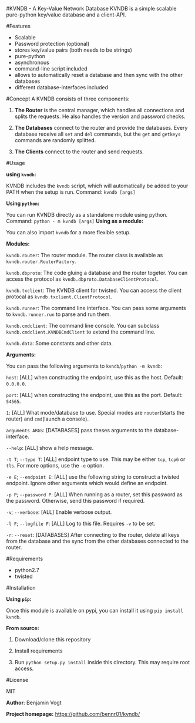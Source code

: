 #KVNDB - A Key-Value Network Database
KVNDB is a simple scalable pure-python key/value database and a client-API.

#Features
- Scalable
- Password protection (optional)
- stores key/value pairs (both needs to be strings)
- pure-python
- asynchronous
- command-line script included
- allows to automatically reset a database and then sync with the other databases
- different database-interfaces included

#Concept
A KVNDB consists of three components:

   1. **The Router** is the central manager, which handles all connections and splits the requests.
        He also handles the version and password checks.
        
   2. **The Databases** connect to the router and provide the databases.
        Every database receive all `set` and `del` commands, but the `get` and `getkeys` commands are randomly splitted.
        
   3. **The Clients** connect to the router and send requests.


#Usage

**using `kvndb`:**

   KVNDB includes the `kvndb` script, which will automatically be added to your PATH when the setup is run.
   Command: `kvndb [args]`

**Using `python`:**

   You can run KVNDB directly as a standalone module using python.
   Command: `python - m kvndb [args]`
**Using as a module:**

   You can also import `kvndb` for a more flexible setup.
   
   **Modules:**

   `kvndb.router`: The router module. The router class is available as `kvndb.router.RouterFactory`.

   `kvndb.dbproto`: The code gluing a database and the router togeter. You can access the protocol as `kvndb.dbproto.DatabaseClientProtocol`.

   `kvndb.txclient`: The KVNDB client for twisted. You can access the client protocal as `kvndb.txclient.ClientProtocol`.

   `kvndb.runner`: The command line interface. You can pass some arguments to `kvndb.runner.run` to parse and run them.

   `kvndb.cmdclient`: The command line console. You can subclass `kvndb.cmdclient.KVNDBCmdClient` to extend the command line.

   `kvndb.data`: Some constants and other data.

**Arguments:**

You can pass the following arguments to `kvndb`/`python -m kvndb`:

   `host`: [ALL] when constructing the endpoint, use this as the host. Default: `0.0.0.0`.

   `port`: [ALL] when constructing the endpoint, use this as the port. Default: `54565`.

   `1`: [ALL] What mode/database to use. Special modes are `router`(starts the router) and `cmd`(launch a console).

   `arguments ARGS`: [DATABASES] pass theses arguments to the database-interface.

   `--help`: [ALL] show a help message.

   `-t T`; `--type T`: [ALL] endpoint type to use. This may be either `tcp`, `tcp6` or `tls`. For more options, use the `-e` option.

   `-e E`; `--endpoint E`: [ALL] use the following string to construct a twisted endpoint. Ignore other arguments which would define an endpoint.

   `-p P`; `--password P`: [ALL] When running as a router, set this password as the password. Otherwise, send this password if required.

   `-v`; `--verbose`: [ALL] Enable verbose output.

   `-l F`; `--logfile F`: [ALL] Log to this file. Requires `-v` to be set.

   `-r`: `--reset`: [DATABASES] After connecting to the router, delete all keys from the database and the sync from the other databases connected to the router.
    
    

#Requirements
- python2.7
- twisted

#Installation

**Using `pip`:**

Once this module is available on pypi, you can install it using `pip install kvndb`.

**From source:**

1. Download/clone this repository

2. Install requirements

3. Run `python setup.py install` inside this directory. This may require root access.

#License

MIT


**Author**: Benjamin Vogt

**Project homepage:** https://github.com/bennr01/kvndb/
